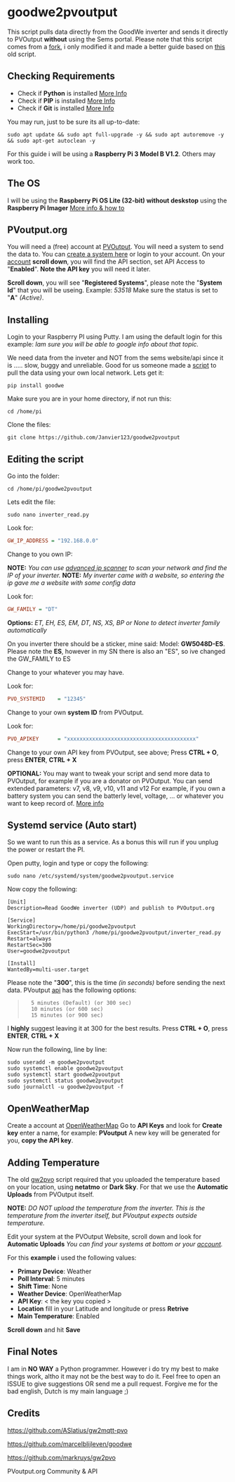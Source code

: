 #  goodwe2pvoutput
This script pulls data directly from the GoodWe inverter and sends it directly to PVOutput **without** using the Sems portal.
Please note that this script comes from a [fork](https://github.com/ASlatius/gw2mqtt-pvo), i only modified it and made a better guide based on [this](https://github.com/markruys/gw2pvo/) old script.


## Checking Requirements
- Check if **Python** is installed [More Info](https://www.scaler.com/topics/check-python-version/) 
- Check if **PIP** is installed [More Info](https://pip.pypa.io/en/stable/installation/) 
- Check if **Git** is installed [More Info](https://linuxize.com/post/how-to-install-git-on-raspberry-pi/)

You may run, just to be sure its all up-to-date:
```shell
sudo apt update && sudo apt full-upgrade -y && sudo apt autoremove -y && sudo apt-get autoclean -y
```
For this guide i will be using a **Raspberry Pi 3 Model B V1.2**. Others may work too.



## The OS
I will be using the **Raspberry Pi OS Lite (32-bit) without deskstop** using the **Raspberry Pi Imager**
[More info & how to](https://www.tomshardware.com/how-to/set-up-raspberry-pi)



## PVoutput.org
You will need a (free) account at [PVOutput](https://pvoutput.org). You will need a system to send the data to.
You can [create a system here](https://pvoutput.org/addsystem.jsp) or login to your account.
On your [account](https://pvoutput.org/account.jsp) **scroll down**, you will find the API section, set API Access to "**Enabled**".
**Note the API key** you will need it later.

**Scroll down**, you will see "**Registered Systems**", please note the "**System Id**" that you will be useing. Example: *53518*
Make sure the status is set to "**A**" *(Active)*.



## Installing 
Login to your Raspberry PI using Putty. I am using the default login for this example:
*Iam sure you will be able to google info about that topic.*


We need data from the inveter and NOT from the sems website/api since it is ..... slow, buggy and unreliable.
Good for us someone made a [script](https://pypi.org/project/goodwe/) to pull the data using your own local network. Lets get it:

```shell
pip install goodwe
```


Make sure you are in your home directory, if not run this:
```shell
cd /home/pi
```

Clone the files:
```shell
git clone https://github.com/Janvier123/goodwe2pvoutput
```



## Editing the script
Go into the folder:
```shell
cd /home/pi/goodwe2pvoutput
```

Lets edit the file:
```shell
sudo nano inverter_read.py
```

Look for:
```ini
GW_IP_ADDRESS = "192.168.0.0"
```

Change to you own IP:

**NOTE:** *You can use [advanced ip scanner](https://www.advanced-ip-scanner.com/) to scan your network and find the IP of your inverter.*
**NOTE:** *My inverter came with a website, so entering the ip gave me a website with some config data*


Look for:
```ini
GW_FAMILY = "DT"
```

**Options:**  *ET, EH, ES, EM, DT, NS, XS, BP or None to detect inverter family automatically*

On you inverter there should be a sticker, mine said: 
Model: **GW5048D-ES**.
Please note the **ES**, however in my SN there is also an "ES", so ive changed the GW_FAMILY to ES

Change to your whatever you may have.


Look for:
```ini
PVO_SYSTEMID    = "12345"
```
Change to your own **system ID** from PVOutput.

Look for:
```ini
PVO_APIKEY      = "xxxxxxxxxxxxxxxxxxxxxxxxxxxxxxxxxxxxxxxxx"
```
Change to your own API key from PVOutput, see above;
Press **CTRL + O**, press **ENTER**, **CTRL + X**


**OPTIONAL:**
You may want to tweak your script and send more data to PVOutput, for example if you are a donator on PVOutput.
You can send extended parameters: v7, v8, v9, v10, v11 and v12
For example, if you own a battery system you can send the batterly level, voltage, ... or whatever you want to keep record of.
[More info](https://pvoutput.org/help/donations.html#donations)



## Systemd service (Auto start)
So we want to run this as a service. As a bonus this will run if you unplug the power or restart the PI.

Open putty, login and type or copy the following:

```shell
sudo nano /etc/systemd/system/goodwe2pvoutput.service
```

Now copy the following:

```shell
[Unit]
Description=Read GoodWe inverter (UDP) and publish to PVOutput.org

[Service]
WorkingDirectory=/home/pi/goodwe2pvoutput
ExecStart=/usr/bin/python3 /home/pi/goodwe2pvoutput/inverter_read.py
Restart=always
RestartSec=300
User=goodwe2pvoutput

[Install]
WantedBy=multi-user.target
```

Please note the "**300**", this is the time *(in seconds)* before sending the next data. 
PVoutput [api](https://pvoutput.org/help/live_data.html#live-configuration-status-interval) has the following options:

>       5 minutes (Default) (or 300 sec)
>       10 minutes (or 600 sec)
>       15 minutes (or 900 sec)

I **highly** suggest leaving it at 300 for the best results.
Press **CTRL + O**, press **ENTER**, **CTRL + X**


Now run the following, line by line:
```shell
sudo useradd -m goodwe2pvoutput
sudo systemctl enable goodwe2pvoutput
sudo systemctl start goodwe2pvoutput
sudo systemctl status goodwe2pvoutput
sudo journalctl -u goodwe2pvoutput -f
```



## OpenWeatherMap
Create a account at [OpenWeatherMap](https://home.openweathermap.org/users/sign_up)
Go to **API Keys** and look for **Create key** enter a name, for example: **PVoutput**
A new key will be generated for you, **copy the API key**.



## Adding Temperature
The old [gw2pvo](https://github.com/markruys/gw2pvo/) script required that you uploaded the temperature based on your location, using **netatmo** or **Dark Sky**. 
For that we use the **Automatic Uploads** from PVOutput itself.

**NOTE:** *DO NOT upload the temperature from the inverter. This is the temperature from the inverter itself, but PVoutput expects outside temperature.*

Edit your system at the PVOutput Website, scroll down and look for **Automatic Uploads**
*You can find your systems at bottom or your [account](https://pvoutput.org/account.jsp).*

For this **example** i used the following values:

- **Primary Device**: Weather
- **Poll Interval**: 5 minutes
- **Shift Time**: None
- **Weather Device**: OpenWeatherMap
- **API Key**: < the key you copied >
- **Location** fill in your Latitude and longitude or press **Retrive**
- **Main Temperature**: Enabled

**Scroll down** and hit **Save**



## Final Notes
I am in **NO WAY** a Python programmer. However i do try my best to make things work, altho it may not be the best way to do it.
Feel free to open an ISSUE to give suggestions OR send me a pull request.
Forgive me for the bad english, Dutch is my main language ;)


## Credits

https://github.com/ASlatius/gw2mqtt-pvo

https://github.com/marcelblijleven/goodwe

https://github.com/markruys/gw2pvo  

PVoutput.org Community & API

